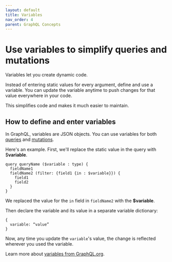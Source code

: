 ```yaml
---
layout: default
title: Variables
nav_order: 4
parent: GraphQL Concepts
---
```


# Use variables to simplify queries and mutations

Variables let you create dynamic code. 

Instead of entering static values for every argument, define and use a variable. You can update the variable anytime to push changes for that value everywhere in your code.

This simplifies code and makes it much easier to maintain. 

## How to define and enter variables 
In GraphQL, variables are JSON objects. You can use variables for both [queries](https://intuitdeveloper.github.io/intuit-api-docs/docs/graphql-concepts/query/) and [mutations](https://intuitdeveloper.github.io/intuit-api-docs/docs/graphql-concepts/mutations/). 

Here's an example. First, we'll replace the static value in the query with $**variable**. 

```
query queryName ($variable : type) {
  fieldName1
  fieldName2 (filter: {field1 {in : $variable}}) {
    field1
    field2
  }
}
```
We replaced the value for the `in` field in `fieldName2` with the **$variable**. 

Then declare the variable and its value in a separate variable dictionary:

```
{
  variable: “value”
}
```
Now, any time you update the `variable`'s value, the change is reflected wherever you used the variable. 

Learn more about [variables from GraphQL.org](https://graphql.org/learn/queries/#variables). 
